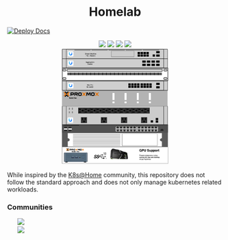 <div align="center">
  <h1>Homelab</h1>
</div>

[![Deploy Docs](https://github.com/teaglebuilt/homelab/actions/workflows/deploy-release.yaml/badge.svg)](https://github.com/teaglebuilt/homelab/actions/workflows/deploy-release.yaml)

<div align="center">
  <img src="https://img.shields.io/badge/Proxmox-E57000?style=for-the-badge&logo=proxmox&logoColor=white" />
  <img src="https://img.shields.io/badge/NVIDIA-GTX4070-76B900?style=for-the-badge&logo=nvidia&logoColor=white" />
  <img src="https://img.shields.io/badge/Intel%20Core_i9_10th-0071C5?style=for-the-badge&logo=intel&logoColor=white" />
  <img src="https://img.shields.io/badge/Argo%20CD-1e0b3e?style=for-the-badge&logo=argo&logoColor=#d16044" />
</div>
<div align="center">
  <img src="https://github.com/teaglebuilt/homelab/blob/main/docs/static/img/homelabrack.png" style="width:250px;"/>
</div>

While inspired by the [K8s@Home](https://k8s-at-home.com/) community, this repository does not follow the standard approach and does not only manage kubernetes related workloads.

### Communities
<ul style="list-style-type:none;">
  <li>
    <img src="https://discordapp.com/api/guilds/673534664354430999/widget.png?style=banner2">
  </li>
  <li>
    <img src="https://discordapp.com/api/guilds/969093165669830727/widget.png?style=banner2">
  </li>
</ul>
